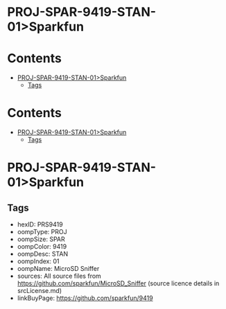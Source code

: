 
PROJ-SPAR-9419-STAN-01>Sparkfun
===============================

Contents
========

* [PROJ-SPAR-9419-STAN-01>Sparkfun](#proj-spar-9419-stan-01sparkfun)
	* [Tags](#tags)

Contents
========

* [PROJ-SPAR-9419-STAN-01>Sparkfun](#proj-spar-9419-stan-01sparkfun)
	* [Tags](#tags)

# PROJ-SPAR-9419-STAN-01>Sparkfun

## Tags

- hexID: PRS9419
- oompType: PROJ
- oompSize: SPAR
- oompColor: 9419
- oompDesc: STAN
- oompIndex: 01
- oompName: MicroSD Sniffer
- sources: All source files from https://github.com/sparkfun/MicroSD_Sniffer (source licence details in srcLicense.md)
- linkBuyPage: https://github.com/sparkfun/9419
